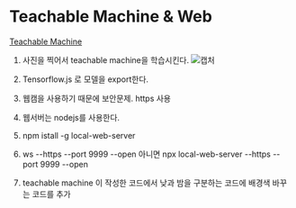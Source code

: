 # Teachable Machine & Web

[Teachable Machine](https://teachablemachine.withgoogle.com/)

1. 사진을 찍어서 teachable machine을 학습시킨다.
![캡처](https://user-images.githubusercontent.com/63354527/104153522-e35d5580-5425-11eb-8e66-1f9344e80cbd.PNG)

2. Tensorflow.js 로 모델을 export한다.
3. 웹캠을 사용하기 때문에 보안문제. https 사용
4. 웹서버는 nodejs를 사용한다.
5. npm istall -g local-web-server
6. ws --https --port 9999 --open 아니면 npx local-web-server --https --port 9999 --open
7. teachable machine 이 작성한 코드에서 낮과 밤을 구분하는 코드에 배경색 바꾸는 코드를 추가
